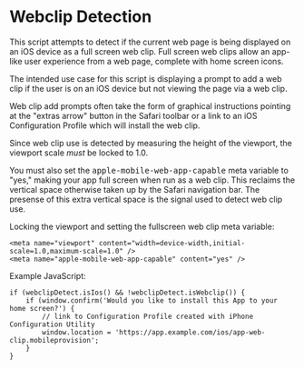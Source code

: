 
# Webclip Detection

This script attempts to detect if the current web page is being displayed 
on an iOS device as a full screen web clip. Full screen web clips allow
an app-like user experience from a web page, complete with home screen icons.

The intended use case for this script is displaying a prompt to add a web clip 
if the user is on an iOS device but not viewing the page via a web clip. 

Web clip add prompts often take the form of graphical instructions pointing at the 
"extras arrow" button in the Safari toolbar or a link to an iOS Configuration 
Profile which will install the web clip.

Since web clip use is detected by measuring the height of the viewport, the 
viewport scale *must* be locked to 1.0. 

You must also set the 
<tt>apple-mobile-web-app-capable</tt> meta variable to "yes," making your 
app full screen when run as a web clip.  This reclaims the vertical space 
otherwise taken up by the Safari navigation bar. The presense of this extra 
vertical space is the signal used to detect web clip use. 

Locking the viewport and setting the fullscreen web clip meta variable:

    <meta name="viewport" content="width=device-width,initial-scale=1.0,maximum-scale=1.0" />
    <meta name="apple-mobile-web-app-capable" content="yes" />

Example JavaScript:

    if (webclipDetect.isIos() && !webclipDetect.isWebclip()) {
		if (window.confirm('Would you like to install this App to your home screen?') {
			// link to Configuration Profile created with iPhone Configuration Utility
			window.location = 'https://app.example.com/ios/app-web-clip.mobileprovision';
		}
	}

